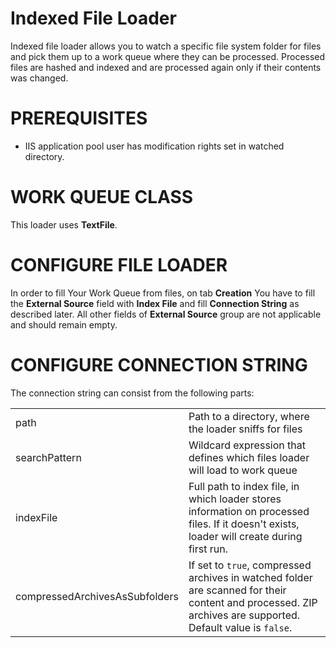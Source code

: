 # Indexed File Loader

Indexed file loader allows you to watch a specific file system folder for files and pick them up to a work queue where they can be processed. Processed files are hashed and indexed and are processed again only if their contents was changed.

# PREREQUISITES

-   IIS application pool user has modification rights set in watched directory.

# WORK QUEUE CLASS

This loader uses **TextFile**.

# CONFIGURE FILE LOADER

In order to fill Your Work Queue from files, on tab **Creation** You have to fill the **External Source** field with **Index File** and fill **Connection String** as described later. All other fields of **External Source** group are not applicable and should remain empty.

# CONFIGURE CONNECTION STRING

The connection string can consist from the following parts:

|                                |                                                                                                                                                            |
|--------------------------------|------------------------------------------------------------------------------------------------------------------------------------------------------------|
| path                           | Path to a directory, where the loader sniffs for files                                                                                                     |
| searchPattern                  | Wildcard expression that defines which files loader will load to work queue                                                                                |
| indexFile                      | Full path to index file, in which loader stores information on processed files. If it doesn't exists, loader will create during first run.                 |
| compressedArchivesAsSubfolders | If set to `true`, compressed archives in watched folder are scanned for their content and processed. ZIP archives are supported. Default value is `false`. |
